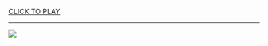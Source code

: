
<a href="https://premium76.site?title=eggy_car_unblocked_games_76&ref=13M">CLICK TO PLAY</a></h3>
<hr>

<a href="https://premium76.site?title=eggy_car_unblocked_games_76&ref=13M"><img src="https://clearcache.store/games.png"></a>


